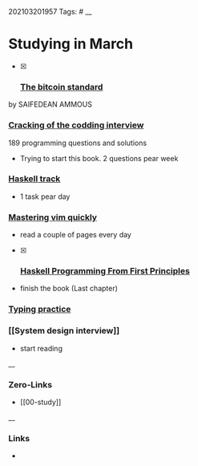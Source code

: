 202103201957
Tags: #
__
# Studying  in March


- [x] ### [The bitcoin standard](https://www.goodreads.com/book/show/36448501-the-bitcoin-standard)   
by SAIFEDEAN AMMOUS  

### [Cracking of the codding interview](https://www.goodreads.com/book/show/29350585-cracking-the-coding-interview)  
189 programming questions and solutions 
- Trying to start this book. 2 questions pear week


### [Haskell track](https://exercism.io/my/tracks/haskell)  
- 1 task pear day

### [Mastering vim quickly](https://www.goodreads.com/book/show/41829148-mastering-vim-quickly)  
 - read a couple of pages every day  

- [x] ### [Haskell Programming From First Principles](https://www.goodreads.com/book/show/25587599-haskell-programming-from-first-principles)  
- finish the book (Last chapter)

### [Typing practice](https://10fastfingers.com/)  

### [[System design interview]]
 - start reading 


__
### Zero-Links
- [[00-study]]

__
### Links
- 

 
 